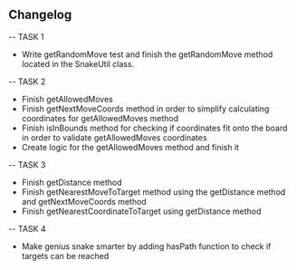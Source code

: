 ## Changelog

-- TASK 1
* Write getRandomMove test and finish the getRandomMove method located in the SnakeUtil class.

-- TASK 2
* Finish getAllowedMoves
* Finish getNextMoveCoords method in order to simplify calculating coordinates for getAllowedMoves method
* Finish isInBounds method for checking if coordinates fit onto the board in order to validate getAllowedMoves coordinates
* Create logic for the getAllowedMoves method and finish it

-- TASK 3
* Finish getDistance method
* Finish getNearestMoveToTarget method using the getDistance method and getNextMoveCoords method
* Finish getNearestCoordinateToTarget using getDistance method

-- TASK 4
* Make genius snake smarter by adding hasPath function to check if targets can be reached

